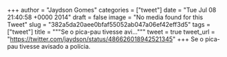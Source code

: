 
+++
author = "Jaydson Gomes"
categories = ["tweet"]
date = "Tue Jul 08 21:40:58 +0000 2014"
draft = false
image = "No media found for this Tweet"
slug = "382a5da20aee0bfaf55052ab047a06ef42eff3d5"
tags = ["tweet"]
title = """Se o pica-pau tivesse avi..."""
tweet = true
tweet_url = "https://twitter.com/jaydson/status/486626018942521345"
+++
Se o pica-pau tivesse avisado a polícia.
